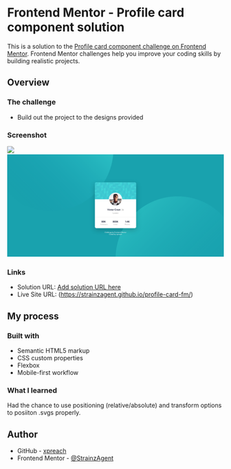 # Frontend Mentor - Profile card component solution

This is a solution to the [Profile card component challenge on Frontend Mentor](https://www.frontendmentor.io/challenges/profile-card-component-cfArpWshJ). Frontend Mentor challenges help you improve your coding skills by building realistic projects.

## Overview

### The challenge

- Build out the project to the designs provided

### Screenshot

![](/final-screenshots/Screenshot%202022-08-24%20at%2016-57-26%20Frontend%20Mentor%20Profile%20card%20component.png;)
![](/final-screenshots/Screenshot%202022-08-24%20at%2017-00-16%20Frontend%20Mentor%20Profile%20card%20component.png)

### Links

- Solution URL: [Add solution URL here](https://your-solution-url.com)
- Live Site URL: (https://strainzagent.github.io/profile-card-fm/)

## My process

### Built with

- Semantic HTML5 markup
- CSS custom properties
- Flexbox
- Mobile-first workflow

### What I learned

Had the chance to use positioning (relative/absolute) and transform options to posiiton .svgs properly.

## Author

- GitHub - [xpreach](https://github.com/StrainzAgent)
- Frontend Mentor - [@StrainzAgent](https://www.frontendmentor.io/profile/StrainzAgent)
